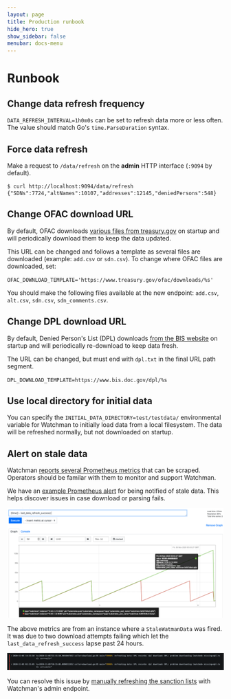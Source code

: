 ```yaml
---
layout: page
title: Production runbook
hide_hero: true
show_sidebar: false
menubar: docs-menu
---
```


# Runbook

## Change data refresh frequency

`DATA_REFRESH_INTERVAL=1h0m0s` can be set to refresh data more or less often. The value should match Go's `time.ParseDuration` syntax.

## Force data refresh

Make a request to `/data/refresh` on the **admin** HTTP interface (`:9094` by default).

```
$ curl http://localhost:9094/data/refresh
{"SDNs":7724,"altNames":10107,"addresses":12145,"deniedPersons":548}
```

## Change OFAC download URL

By default, OFAC downloads [various files from treasury.gov](https://www.treasury.gov/resource-center/sanctions/SDN-List/Pages/default.aspx) on startup and will periodically download them to keep the data updated.

This URL can be changed and follows a template as several files are downloaded (example: `add.csv` or `sdn.csv`). To change where OFAC files are downloaded, set:

`OFAC_DOWNLOAD_TEMPLATE='https://www.treasury.gov/ofac/downloads/%s'`

You should make the following files available at the new endpoint: `add.csv`, `alt.csv`, `sdn.csv`, `sdn_comments.csv`.

## Change DPL download URL

By default, Denied Person's List (DPL) downloads [from the BIS website](https://bis.data.commerce.gov/dataset/Denied-Persons-List-with-Denied-US-Export-Privileg/xwtd-wd7a/data) on startup and will periodically re-download to keep data fresh.

The URL can be changed, but must end with `dpl.txt` in the final URL path segment.

`DPL_DOWNLOAD_TEMPLATE=https://www.bis.doc.gov/dpl/%s`

## Use local directory for initial data

You can specify the `INITIAL_DATA_DIRECTORY=test/testdata/` environmental variable for Watchman to initially load data from a local filesystem. The data will be refreshed normally, but not downloaded on startup.

## Alert on stale data

Watchman [reports several Prometheus metrics](./metrics.md) that can be scraped. Operators should be familar with them to monitor and support Watchman.

We have an [example Prometheus alert](https://github.com/moov-io/infra/blob/eb0072393756e4b9d8d67eda98db0fab0b05f00b/lib/infra/14-prometheus-rules.yml#L57-L65) for being notified of stale data. This helps discover issues in case download or parsing fails.

![](./images/stale-data-metrics.png)

The above metrics are from an instance where a `StaleWatmanData` was fired. It was due to two download attempts failing which let the `last_data_refresh_success` lapse past 24 hours.

![](./images/DPL-refresh-error-logs.png)

You can resolve this issue by [manually refreshing the sanction lists](https://moov-io.github.io/watchman/admin/#post-/data/refresh) with Watchman's admin endpoint.
